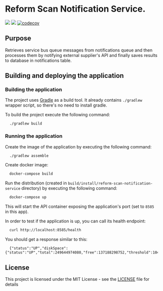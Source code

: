 # Reform Scan Notification Service.

![](https://github.com/hmcts/reform-scan-notification-service/workflows/CI/badge.svg)
[![](https://github.com/hmcts/reform-scan-notification-service/workflows/Publish%20Swagger%20Specs/badge.svg)](https://hmcts.github.io/reform-api-docs/swagger.html?url=https://hmcts.github.io/reform-api-docs/specs/reform-scan-notification-service.json)
[![codecov](https://codecov.io/gh/hmcts/reform-scan-notification-service/branch/master/graph/badge.svg)](https://codecov.io/gh/hmcts/reform-scan-notification-service)

## Purpose

Retrieves service bus queue messages from notifications queue and then processes them by notifying external supplier's API and finally saves results to database in notifications table.
 
## Building and deploying the application

### Building the application

The project uses [Gradle](https://gradle.org) as a build tool. It already contains
`./gradlew` wrapper script, so there's no need to install gradle.

To build the project execute the following command:

```bash
  ./gradlew build
```

### Running the application

Create the image of the application by executing the following command:

```bash
  ./gradlew assemble
```

Create docker image:

```bash
  docker-compose build
```

Run the distribution (created in `build/install/reform-scan-notification-service` directory)
by executing the following command:

```bash
  docker-compose up
```

This will start the API container exposing the application's port
(set to `8585` in this app).

In order to test if the application is up, you can call its health endpoint:

```bash
  curl http://localhost:8585/health
```

You should get a response similar to this:

```
  {"status":"UP","diskSpace":{"status":"UP","total":249644974080,"free":137188298752,"threshold":10485760}}
```

## License

This project is licensed under the MIT License - see the [LICENSE](LICENSE) file for details
